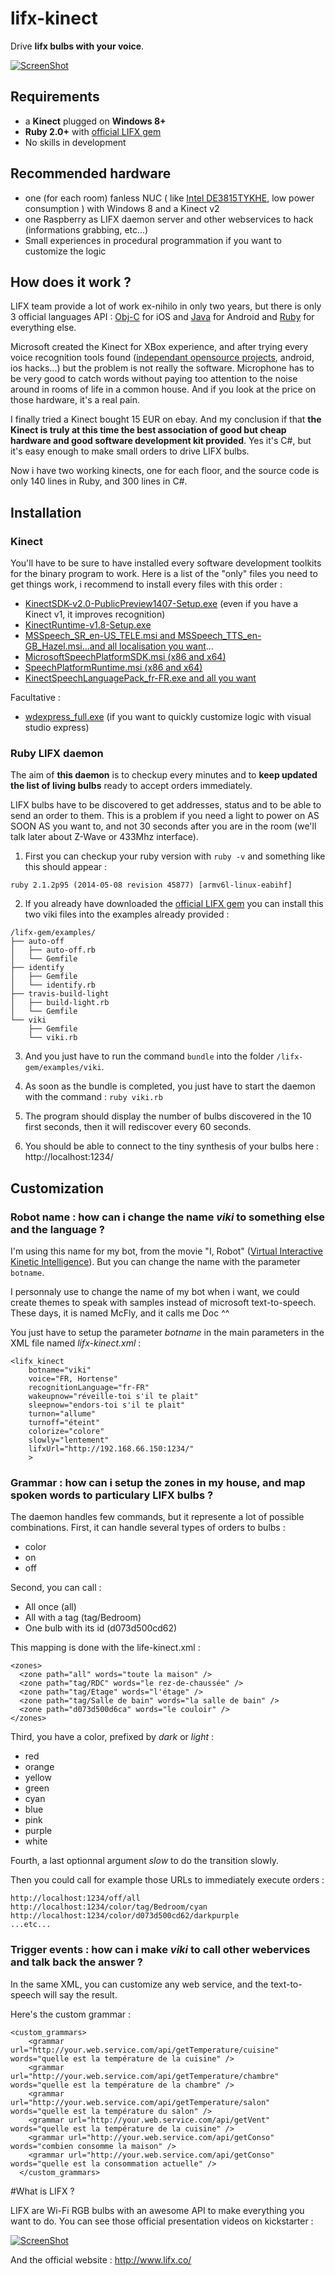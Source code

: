 # lifx-kinect
Drive **lifx bulbs with your voice**.

[![ScreenShot](http://img4.hostingpics.net/pics/325982ScreenShot241.jpg)](http://youtu.be/uEPNLfaTRe4)

## Requirements
* a **Kinect** plugged on **Windows 8+**
* **Ruby 2.0+** with [official LIFX gem](https://github.com/LIFX/lifx-gem)
* No skills in development

## Recommended hardware
* one (for each room) fanless NUC ( like [Intel DE3815TYKHE](http://www.intel.com/content/www/us/en/nuc/nuc-kit-de3815tykhe.html), low power consumption ) with Windows 8 and a Kinect v2
* one Raspberry as LIFX daemon server and other webservices to hack (informations grabbing, etc...)
* Small experiences in procedural programmation if you want to customize the logic

## How does it work ?

LIFX team provide a lot of work ex-nihilo in only two years, but there is only 3 official languages API : [Obj-C](https://github.com/LIFX/LIFXKit) for iOS and [Java](https://github.com/LIFX/lifx-sdk-android) for Android and [Ruby](https://github.com/LIFX/lifx-gem) for everything else.

Microsoft created the Kinect for XBox experience, and after trying every voice recognition tools found ([independant opensource projects](http://en.wikipedia.org/wiki/List_of_speech_recognition_software), android, ios hacks...) but the problem is not really the software. Microphone has to be very good to catch words without paying too attention to the noise around in rooms of life in a common house. And if you look at the price on those hardware, it's a real pain.

I finally tried a Kinect bought 15 EUR on ebay.
And my conclusion if that **the Kinect is truly at this time the best association of good but cheap hardware and good software development kit provided**.
Yes it's C#, but it's easy enough to make small orders to drive LIFX bulbs.

Now i have two working kinects, one for each floor, and the source code is only 140 lines in Ruby, and 300 lines in C#.

## Installation

### Kinect

You'll have to be sure to have installed every software development toolkits for the binary program to work. Here is a list of the "only" files you need to get things work, i recommend to install every files with this order :

* [KinectSDK-v2.0-PublicPreview1407-Setup.exe](http://www.microsoft.com/en-ie/download/details.aspx?id=43661) (even if you have a Kinect v1, it improves recognition)
* [KinectRuntime-v1.8-Setup.exe](http://www.microsoft.com/en-us/download/details.aspx?id=40277)
* [MSSpeech_SR_en-US_TELE.msi and MSSpeech_TTS_en-GB_Hazel.msi...and all localisation you want](http://www.microsoft.com/en-us/download/details.aspx?id=3971)...
* [MicrosoftSpeechPlatformSDK.msi (x86 and x64)](http://www.microsoft.com/en-us/download/details.aspx?id=27226)
* [SpeechPlatformRuntime.msi (x86 and x64)](http://www.microsoft.com/en-us/download/details.aspx?id=27225)
* [KinectSpeechLanguagePack_fr-FR.exe and all you want](http://www.microsoft.com/en-ie/download/details.aspx?id=34809)

Facultative :
* [wdexpress_full.exe](http://www.microsoft.com/france/visual-studio/essayez/express.aspx) (if you want to quickly customize logic with visual studio express)

### Ruby LIFX daemon

The aim of **this daemon** is to checkup every minutes and to **keep updated the list of living bulbs** ready to accept orders immediately.

LIFX bulbs have to be discovered to get addresses, status and to be able to send an order to them. This is a problem if you need a light to power on AS SOON AS you want to, and not 30 seconds after you are in the room (we'll talk later about Z-Wave or 433Mhz interface).

1) First you can checkup your ruby version with `ruby -v` and something like this should appear :
```
ruby 2.1.2p95 (2014-05-08 revision 45877) [armv6l-linux-eabihf]
```

2) If you already have downloaded the [official LIFX gem](https://github.com/LIFX/lifx-gem) you can install this two viki files into the examples already provided : 

```
/lifx-gem/examples/
├── auto-off
│   ├── auto-off.rb
│   └── Gemfile
├── identify
│   ├── Gemfile
│   └── identify.rb
├── travis-build-light
│   ├── build-light.rb
│   └── Gemfile
└── viki
    ├── Gemfile
    └── viki.rb
```

3) And you just have to run the command `bundle` into the folder `/lifx-gem/examples/viki`.

4) As soon as the bundle is completed, you just have to start the daemon with the command : `ruby viki.rb`

5) The program should display the number of bulbs discovered in the 10 first seconds, then it will rediscover every 60 seconds.

6) You should be able to connect to the tiny synthesis of your bulbs here : http://localhost:1234/



## Customization

### Robot name : how can i change the name *viki* to something else and the language ?

I'm using this name for my bot, from the movie "I, Robot" ([Virtual Interactive Kinetic Intelligence](http://en.wikipedia.org/wiki/I,_Robot_(film))). But you can change the name with the parameter `botname`.

I personnaly use to change the name of my bot when i want, we could create themes to speak with samples instead of microsoft text-to-speech. These days, it is named McFly, and it calls me Doc ^^

You just have to setup the parameter *botname* in the main parameters in the XML file named *lifx-kinect.xml* :

```
<lifx_kinect
    botname="viki"
    voice="FR, Hortense"
    recognitionLanguage="fr-FR"
    wakeupnow="réveille-toi s'il te plait"
    sleepnow="endors-toi s'il te plait"
    turnon="allume"
    turnoff="éteint"
    colorize="colore"
    slowly="lentement"
    lifxUrl="http://192.168.66.150:1234/"
    >
```

### Grammar : how can i setup the zones in my house, and map spoken words to particulary LIFX bulbs ?

The daemon handles few commands, but it represente a lot of possible combinations.
First, it can handle several types of orders to bulbs :
* color
* on
* off

Second, you can call :
* All once (all)
* All with a tag (tag/Bedroom)
* One bulb with its id (d073d500cd62)

This mapping is done with the life-kinect.xml :
```
<zones>
  <zone path="all" words="toute la maison" />
  <zone path="tag/RDC" words="le rez-de-chaussée" />
  <zone path="tag/Etage" words="l'étage" />
  <zone path="tag/Salle de bain" words="la salle de bain" />
  <zone path="d073d500d6ca" words="le couloir" />
</zones>
```

Third, you have a color, prefixed by *dark* or *light* :
* red
* orange
* yellow
* green
* cyan
* blue
* pink
* purple
* white

Fourth, a last optionnal argument *slow* to do the transition slowly.

Then you could call for example those URLs to immediately execute orders :

```
http://localhost:1234/off/all
http://localhost:1234/color/tag/Bedroom/cyan
http://localhost:1234/color/d073d500cd62/darkpurple
...etc...
```

### Trigger events : how can i make *viki* to call other webervices and talk back the answer ?

In the same XML, you can customize any web service, and the text-to-speech will say the result.

Here's the custom grammar :

```
<custom_grammars>
    <grammar url="http://your.web.service.com/api/getTemperature/cuisine" words="quelle est la température de la cuisine" />
    <grammar url="http://your.web.service.com/api/getTemperature/chambre" words="quelle est la température de la chambre" />
    <grammar url="http://your.web.service.com/api/getTemperature/salon" words="quelle est la température du salon" />
    <grammar url="http://your.web.service.com/api/getVent" words="quelle est la température de la cuisine" />
    <grammar url="http://your.web.service.com/api/getConso" words="combien consomme la maison" />
    <grammar url="http://your.web.service.com/api/getConso" words="quelle est la consommation actuelle" />
  </custom_grammars>
```

#What is LIFX ?

LIFX are Wi-Fi RGB bulbs with an awesome API to make everything you want to do.
You can see those official presentation videos on kickstarter :

[![ScreenShot](http://img.youtube.com/vi/cRaPQDzkJcQ/0.jpg)](http://youtu.be/cRaPQDzkJcQ)

And the official website : http://www.lifx.co/
